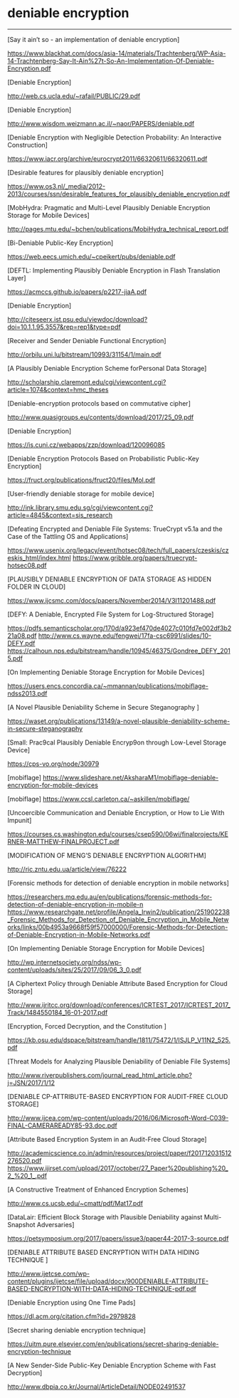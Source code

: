 
# deniable encryption
---------------------

[Say it ain’t so - an implementation of deniable encryption]

https://www.blackhat.com/docs/asia-14/materials/Trachtenberg/WP-Asia-14-Trachtenberg-Say-It-Ain%27t-So-An-Implementation-Of-Deniable-Encryption.pdf


[Deniable Encryption]

http://web.cs.ucla.edu/~rafail/PUBLIC/29.pdf


[Deniable Encryption]

http://www.wisdom.weizmann.ac.il/~naor/PAPERS/deniable.pdf


[Deniable Encryption with Negligible Detection Probability: 
An Interactive Construction]

https://www.iacr.org/archive/eurocrypt2011/66320611/66320611.pdf


[Desirable features for plausibly deniable encryption]

https://www.os3.nl/_media/2012-2013/courses/ssn/desirable_features_for_plausibly_deniable_encryption.pdf


[MobHydra: Pragmatic and Multi-Level Plausibly Deniable Encryption Storage for Mobile Devices]

http://pages.mtu.edu/~bchen/publications/MobiHydra_technical_report.pdf


[Bi-Deniable Public-Key Encryption]

https://web.eecs.umich.edu/~cpeikert/pubs/deniable.pdf


[DEFTL: Implementing Plausibly Deniable Encryption in Flash Translation Layer]

https://acmccs.github.io/papers/p2217-jiaA.pdf


[Deniable Encryption]

http://citeseerx.ist.psu.edu/viewdoc/download?doi=10.1.1.95.3557&rep=rep1&type=pdf


[Receiver and Sender Deniable Functional Encryption]

http://orbilu.uni.lu/bitstream/10993/31154/1/main.pdf


[A Plausibly Deniable Encryption Scheme forPersonal Data Storage]

http://scholarship.claremont.edu/cgi/viewcontent.cgi?article=1074&context=hmc_theses


[Deniable-encryption protocols based on commutative cipher]

http://www.quasigroups.eu/contents/download/2017/25_09.pdf



[Deniable Encryption]

https://is.cuni.cz/webapps/zzp/download/120096085


[Deniable Encryption Protocols Based on Probabilistic Public-Key Encryption]

https://fruct.org/publications/fruct20/files/Mol.pdf


[User-friendly deniable storage for mobile device]

http://ink.library.smu.edu.sg/cgi/viewcontent.cgi?article=4845&context=sis_research

[Defeating Encrypted and Deniable File Systems:
TrueCrypt v5.1a and the Case of the Tattling OS and Applications]

https://www.usenix.org/legacy/event/hotsec08/tech/full_papers/czeskis/czeskis_html/index.html
https://www.gribble.org/papers/truecrypt-hotsec08.pdf


[PLAUSIBLY DENIABLE ENCRYPTION OF DATA STORAGE AS HIDDEN FOLDER IN CLOUD]

https://www.ijcsmc.com/docs/papers/November2014/V3I11201488.pdf


[DEFY: A Deniable, Encrypted File System for Log-Structured Storage]

https://pdfs.semanticscholar.org/170d/a923ef470de4027c010fd7e002df3b221a08.pdf
http://www.cs.wayne.edu/fengwei/17fa-csc6991/slides/10-DEFY.pdf
https://calhoun.nps.edu/bitstream/handle/10945/46375/Gondree_DEFY_2015.pdf


[On Implementing Deniable Storage Encryption for Mobile Devices]

https://users.encs.concordia.ca/~mmannan/publications/mobiflage-ndss2013.pdf


[A Novel Plausible Deniability Scheme in Secure Steganography ]

https://waset.org/publications/13149/a-novel-plausible-deniability-scheme-in-secure-steganography


[Small:	Prac9cal Plausibly Deniable	Encryp9on	through	Low-Level Storage Device]

https://cps-vo.org/node/30979


[mobiflage]
https://www.slideshare.net/AksharaM1/mobiflage-deniable-encryption-for-mobile-devices

[mobiflage]
https://www.ccsl.carleton.ca/~askillen/mobiflage/


[Uncoercible Communication and Deniable Encryption, or How to Lie With Impunit]

https://courses.cs.washington.edu/courses/csep590/06wi/finalprojects/KERNER-MATTHEW-FINALPROJECT.pdf


[MODIFICATION OF MENG’S DENIABLE ENCRYPTION ALGORITHM]

http://ric.zntu.edu.ua/article/view/76222


[Forensic methods for detection of deniable encryption in mobile networks]

https://researchers.mq.edu.au/en/publications/forensic-methods-for-detection-of-deniable-encryption-in-mobile-n
https://www.researchgate.net/profile/Angela_Irwin2/publication/251902238_Forensic_Methods_for_Detection_of_Deniable_Encryption_in_Mobile_Networks/links/00b4953a9668f59f57000000/Forensic-Methods-for-Detection-of-Deniable-Encryption-in-Mobile-Networks.pdf


[On Implementing Deniable Storage Encryption for Mobile Devices]

http://wp.internetsociety.org/ndss/wp-content/uploads/sites/25/2017/09/06_3_0.pdf


[A Ciphertext Policy through Deniable Attribute Based Encryption for Cloud Storage]

http://www.ijritcc.org/download/conferences/ICRTEST_2017/ICRTEST_2017_Track/1484550184_16-01-2017.pdf


[Encryption, Forced Decryption, and the Constitution ]

https://kb.osu.edu/dspace/bitstream/handle/1811/75472/1/ISJLP_V11N2_525.pdf


[Threat Models for Analyzing Plausible Deniability of Deniable File Systems]

http://www.riverpublishers.com/journal_read_html_article.php?j=JSN/2017/1/12


[DENIABLE CP-ATTRIBUTE-BASED ENCRYPTION FOR AUDIT-FREE CLOUD STORAGE]

http://www.ijcea.com/wp-content/uploads/2016/06/Microsoft-Word-C039-FINAL-CAMERAREADY85-93.doc.pdf


[Attribute Based Encryption System in an Audit-Free Cloud Storage]

http://academicscience.co.in/admin/resources/project/paper/f201712031512276520.pdf
https://www.ijirset.com/upload/2017/october/27_Paper%20publishing%20_2_%20_1_.pdf


[A Constructive Treatment of Enhanced Encryption Schemes]

http://www.cs.ucsb.edu/~cmatt/pdf/Mat17.pdf


[DataLair: Efficient Block Storage with Plausible Deniability against Multi-Snapshot Adversaries]

https://petsymposium.org/2017/papers/issue3/paper44-2017-3-source.pdf

[DENIABLE ATTRIBUTE BASED ENCRYPTION WITH DATA HIDING TECHNIQUE ]

http://www.ijetcse.com/wp-content/plugins/ijetcse/file/upload/docx/900DENIABLE-ATTRIBUTE-BASED-ENCRYPTION-WITH-DATA-HIDING-TECHNIQUE-pdf.pdf


[Deniable Encryption using One Time Pads]

https://dl.acm.org/citation.cfm?id=2979828


[Secret sharing deniable encryption technique]

https://uitm.pure.elsevier.com/en/publications/secret-sharing-deniable-encryption-technique


[A New Sender-Side Public-Key Deniable Encryption Scheme with Fast Decryption]

http://www.dbpia.co.kr/Journal/ArticleDetail/NODE02491537










